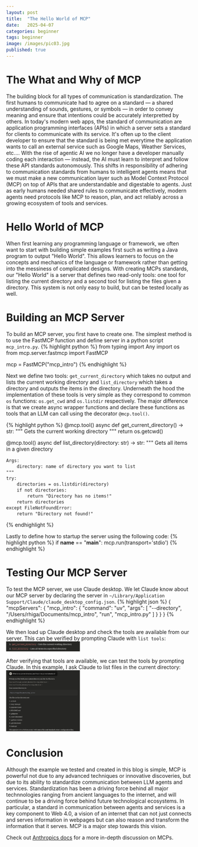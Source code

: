 ```yaml
---
layout: post
title:  "The Hello World of MCP"
date:   2025-04-07
categories: beginner
tags: beginner
image: /images/pic03.jpg
published: true
---
```


# The What and Why of MCP
The building block for all types of communication is standardization. The first humans to communicate had to agree on a standard — a shared understanding of sounds, gestures, or symbols — in order to convey meaning and ensure that intentions could be accurately interpretted by others. In today's modern web apps, the standard of communication are application programming interfaces (APIs) in which a server sets a standard for clients to communicate with its service. It's often up to the client developer to ensure that the standard is being met everytime the application wants to call an external service such as Google Maps, Weather Services, etc.... With the rise of agentic AI we no longer have a developer manually coding each interaction — instead, the AI must learn to interpret and follow these API standards autonomously. This shifts in responsibility of adhering to communication standards from humans to intelligent agents means that we must make a new communication layer such as Model Context Protocol (MCP) on top of APIs that are understandable and digestable to agents. Just as early humans needed shared rules to communicate effectively, modern agents need protocols like MCP to reason, plan, and act reliably across a growing ecosystem of tools and services. 

# Hello World of MCP
When first learning any programming language or framework, we often want to start with building simple examples first such as writing a Java program to output "Hello World". This allows learners to focus on the concepts and mechanics of the language or framework rather than getting into the messiness of complicated designs. With creating MCPs standards, our "Hello World" is a server that defines two read-only tools: one tool for listing the current directory and a second tool for listing the files given a directory. This system is not only easy to build, but can be tested locally as well.

# Building an MCP Server
To build an MCP server, you first have to create one. The simplest method is to use the FastMCP function and define server in a python script `mcp_intro.py`. 
{% highlight python %}
from typing import Any
import os
from mcp.server.fastmcp import FastMCP

mcp = FastMCP("mcp_intro")
{% endhighlight %}

Next we define two tools: `get_current_directory` which takes no output and lists the current working directory and `list_directory` which takes a directory and outputs the items in the directory. Underneath the hood the implementation of these tools is very simple as they correspond to common `os` functions: `os.get_cwd` and `os.listdir` respectively. The major difference is that we create async wrapper functions and declare these functions as tools that an LLM can call using the decorator `@mcp.tool()`. 

{% highlight python %}
@mcp.tool()
async def get_current_directory() -> str:
    """
    Gets the current working directory
    """
    return os.getcwd()

@mcp.tool()
async def list_directory(directory: str) -> str:
    """
    Gets all items in a given directory

    Args:
        directory: name of directory you want to list
    """
    try:
        directories = os.listdir(directory)
        if not directories:
            return "Directory has no items!"
        return directories
    except FileNotFoundError:
        return "Directory not found!"
{% endhighlight %}

Lastly to define how to startup the server using the following code:
{% highlight python %}
if __name__ == "__main__":
    mcp.run(transport='stdio')
{% endhighlight %}

# Testing Our MCP Server
To test the MCP server, we use Claude desktop. We let Claude know about our MCP server by declaring the server in `~/Library/Application Support/Claude/claude_desktop_config.json`.
{% highlight json %}
{
    "mcpServers": {
        "mcp_intro": {
            "command": "uv",
            "args": [
                "--directory",
                "/Users/rhiga/Documents/mcp_intro",
                "run",
                "mcp_intro.py"
            ]
        }
    }
}
{% endhighlight %}

We then load up Claude desktop and check the tools are available from our server. This can be verified by prompting Claude with `list tools`:
<img src="/images/available_tools.png" alt="Available tools in Claude" width="200"/>

After verifying that tools are available, we can test the tools by prompting Claude. In this example, I ask Claude to list files in the current directory:
<img src="/images/tool_usage.png" alt="Tool usage in Claude" width="200"/>

# Conclusion
Although the example we tested and created in this blog is simple, MCP is powerful not due to any advanced techniques or innovative discoveries, but due to its ability to standardize communication between LLM agents and services. Standardization has been a driving force behind all major technnologies ranging from ancient languages to the internet, and will continue to be a driving force behind future technological ecosystems. In particular, a standard in communication between agents and services is a key component to Web 4.0, a vision of an internet that can not just connects and serves information in webpages but can also reason and transform the information that it serves. MCP is a major step towards this vision. 

Check out [Anthropics docs][mcp_intro] for a more in-depth discussion on MCPs.


[mcp_intro]: https://modelcontextprotocol.io/introduction
